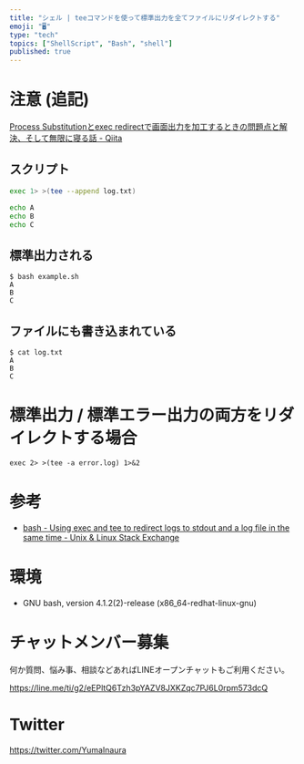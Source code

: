 ```yaml
---
title: "シェル | teeコマンドを使って標準出力を全てファイルにリダイレクトする"
emoji: "🖥"
type: "tech"
topics: ["ShellScript", "Bash", "shell"]
published: true
---
```


# 注意 (追記)

[Process Substitutionとexec redirectで画面出力を加工するときの問題点と解決、そして無限に寝る話 - Qiita](https://qiita.com/takei-yuya@github/items/7afcb92cfe7e678b7f6d)

## スクリプト

```:example.sh
exec 1> >(tee --append log.txt)

echo A
echo B
echo C
```

## 標準出力される

```
$ bash example.sh
A
B
C
```

## ファイルにも書き込まれている

```
$ cat log.txt
A
B
C
```

# 標準出力 / 標準エラー出力の両方をリダイレクトする場合

```
exec 2> >(tee -a error.log) 1>&2
```

# 参考

- [bash - Using exec and tee to redirect logs to stdout and a log file in the same time - Unix & Linux Stack Exchange](https://unix.stackexchange.com/questions/145651/using-exec-and-tee-to-redirect-logs-to-stdout-and-a-log-file-in-the-same-time)

# 環境

- GNU bash, version 4.1.2(2)-release (x86_64-redhat-linux-gnu)








<!-- Update From Qiita API -->

# チャットメンバー募集


何か質問、悩み事、相談などあればLINEオープンチャットもご利用ください。

https://line.me/ti/g2/eEPltQ6Tzh3pYAZV8JXKZqc7PJ6L0rpm573dcQ





# Twitter


https://twitter.com/YumaInaura


<!-- Update From Qiita API -->


